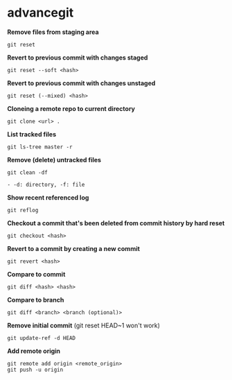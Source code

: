 # advancegit

__Remove files from staging area__

```
git reset 
```

__Revert to previous commit with changes staged__

```
git reset --soft <hash>
```

__Revert to previous commit with changes unstaged__

```
git reset (--mixed) <hash>
```

__Cloneing a remote repo to current directory__

```
git clone <url> .
```

__List tracked files__

```
git ls-tree master -r
```

__Remove (delete) untracked files__

```
git clean -df
```
	- -d: directory, -f: file

__Show recent referenced log__

```
git reflog
```

__Checkout a commit that's been deleted from commit history by hard reset__

```
git checkout <hash>
```

__Revert to a commit by creating a new commit__

```
git revert <hash>
```

__Compare to commit__
```
git diff <hash> <hash>
```

__Compare to branch__

```
git diff <branch> <branch (optional)>
```

__Remove initial commit__ (git reset HEAD~1 won't work)

```
git update-ref -d HEAD
```
__Add remote origin__ 

```
git remote add origin <remote_origin>
git push -u origin
```



